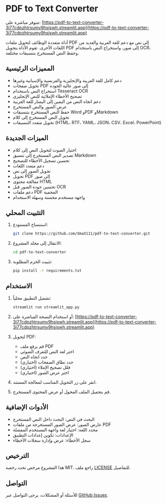 # PDF to Text Converter

متوفر مباشرة على: [https://pdf-to-text-converter-3i77cdpzhtrsumy9hsjswh.streamlit.app](https://pdf-to-text-converter-3i77cdpzhtrsumy9hsjswh.streamlit.app)

أداة متعددة الوظائف لتحويل ملفات PDF إلى نص مع دعم للغة العربية والعديد من اللغات الأخرى. تقوم الأداة بتحويل PDF إلى صور، واستخراج النص باستخدام OCR، وحفظ النص المستخرج بتنسيقات مختلفة.

## المميزات الرئيسية

- دعم كامل للغة العربية والإنجليزية والفرنسية والإسبانية وغيرها
- تحويل صفحات PDF إلى صور عالية الجودة
- استخراج النص باستخدام Tesseract OCR
- تصحيح الأخطاء الإملائية للنص الإنجليزي
- دعم اتجاه النص من اليمين إلى اليسار للغة العربية
- عرض الصور والنص المستخرج
- حفظ النص المستخرج بتنسيقات Word وPDF وMarkdown
- تحويل النص المستخرج إلى كلام
- تحويل متعدد التنسيقات (HTML، RTF، YAML، JSON، CSV، Excel، PowerPoint)

## الميزات الجديدة
- اختيار الصوت لتحويل النص إلى كلام
- تصدير النص المستخرج إلى تنسيق Markdown
- تحسين تسجيل الأخطاء للتصحيح
- دعم متعدد اللغات
- تحويل الصور إلى نص
- تحويل PDF إلى صور
- معالجة محتوى HTML
- تحسين جودة الصور قبل OCR
- دعم ملفات PDF المحمية
- واجهة مستخدم محسنة وسهلة الاستخدام

## التثبيت المحلي

1. استنساخ المستودع:
    ```bash
    git clone https://github.com/XmaX111/pdf-to-text-converter.git
    ```

2. الانتقال إلى مجلد المشروع:
    ```bash
    cd pdf-to-text-converter
    ```

3. تثبيت الحزم المطلوبة:
    ```bash
    pip install -r requirements.txt
    ```

## الاستخدام

1. تشغيل التطبيق محلياً:
    ```bash
    streamlit run streamlit_app.py
    ```

2. أو استخدام النسخة المباشرة على:
   [https://pdf-to-text-converter-3i77cdpzhtrsumy9hsjswh.streamlit.app](https://pdf-to-text-converter-3i77cdpzhtrsumy9hsjswh.streamlit.app)

3. لتحويل PDF:
   - قم برفع ملف PDF
   - اختر لغة النص للتعرف الضوئي
   - حدد اتجاه النص
   - حدد نطاق الصفحات (اختياري)
   - فعّل تصحيح الإملاء (اختياري)
   - اختر عرض الصور (اختياري)

4. انقر على زر التحويل المناسب لمعالجة المستند.

5. قم بتحميل الملف المحول أو عرض المحتوى المستخرج.

## الأدوات الإضافية

- البحث في النص: البحث داخل النص المستخرج
- عارض الصور: عرض الصور المستخرجة من ملفات PDF
- محدد اللغة: اختيار لغة واجهة المستخدم المفضلة
- الإعدادات: تكوين إعدادات التطبيق
- سجل الأخطاء: عرض وإدارة سجلات الأخطاء

## الترخيص

هذا المشروع مرخص تحت رخصة MIT. راجع ملف [LICENSE](LICENSE) للتفاصيل.

## التواصل

للأسئلة أو المشكلات، يرجى التواصل عبر [GitHub Issues](https://github.com/XmaX111/pdf-to-text-converter/issues).

